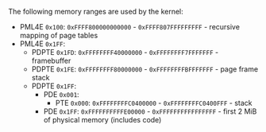 The following memory ranges are used by the kernel:
- PML4E `0x100`: `0xFFFF800000000000` - `0xFFFF807FFFFFFFFF` - recursive mapping of page tables
- PML4E `0x1FF`:
  - PDPTE `0x1FD`: `0xFFFFFFFF40000000` - `0xFFFFFFFF7FFFFFFF` - framebuffer
  - PDPTE `0x1FE`: `0xFFFFFFFF80000000` - `0xFFFFFFFFBFFFFFFF` - page frame stack
  - PDPTE `0x1FF`:
    - PDE `0x001`:
      - PTE `0x000`: `0xFFFFFFFFC0400000` - `0xFFFFFFFFC0400FFF` - stack
    - PDE `0x1FF`: `0xFFFFFFFFFFE00000` - `0xFFFFFFFFFFFFFFFF` - first 2 MiB of physical memory (includes code)
